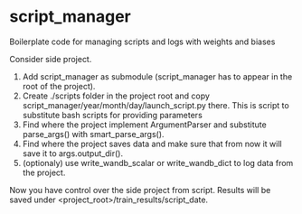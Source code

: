 # script_manager
Boilerplate code for managing scripts and logs with weights and biases

Consider side project.
1. Add script_manager as submodule (script_manager has to appear in the root of the project).
2. Create ./scripts folder in the project root and copy script_manager/year/month/day/launch_script.py there. This is script to substitute bash scripts for providing parameters
3. Find where the project implement ArgumentParser and substitute parse_args() with smart_parse_args().
4. Find where the project saves data and make sure that from now it will save it to args.output_dir().
5. (optionaly) use write_wandb_scalar or write_wandb_dict to log data from the project.

Now you have control over the side project from script.
Results will be saved under <project_root>/train_results/script_date.

